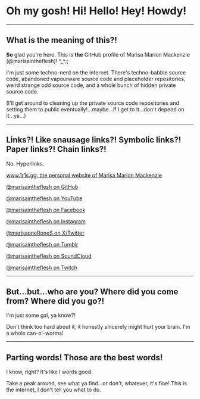 # Oh my gosh! Hi! Hello! Hey! Howdy!

---

## What is the meaning of this?!

**So** glad you're here. This is **the** GitHub profile of Marisa Marion Mackenzie (@marisaintheflesh)! ^_^;;

I'm just some techno-nerd on the internet. There's techno-babble source code, abandoned vapourware source code and placeholder repositories, weird strange odd source code, and a whole bunch of hidden private source code.

(I'll get around to cleaning up the private source code repositories and setting them to public eventually!...maybe...if I get to it...don't depend on it...ya...)

---

## Links?! Like snausage links?! Symbolic links?! Paper links?! Chain links?!

No. Hyperlinks.

<p><a href="https://www.1r1s.gg/">www.1r1s.gg: the personal website of Marisa Marion Mackenzie</a></p>
<p><a href="https://github.com/marisaintheflesh">@marisaintheflesh on GitHub</a></p>
<p><a href="https://www.youtube.com/@marisaintheflesh">@marisaintheflesh on YouTube</a></p>
<p><a href="https://facebook.com/marisaintheflesh">@marisaintheflesh on Facebook</a></p>
<p><a href="https://instagram.com/marisaintheflesh">@marisaintheflesh on Instagram</a></p>
<p><a href="https://twitter.com/marisaoneRoneS">@marisaoneRoneS on X/Twitter</a></p>
<p><a href="https://marisaintheflesh.tumblr.com">@marisaintheflesh on Tumblr</a></p>
<p><a href="https://soundcloud.com/marisaintheflesh">@marisaintheflesh on SoundCloud</a></p>
<p><a href="https://twitch.tv/marisaintheflesh">@marisaintheflesh on Twitch</a></p>

---

## But...but...who are you? Where did you come from? Where did you go?!

I'm just some gal, ya know?!

Don't think too hard about it, it honestly sincerely might hurt your brain. I'm a whole can-o'-worms!

---

## Parting words! Those are the best words!

I know, right? It's like I words good.

Take a peak around, see what ya find...or don't, whatever, it's fine! This is the internet, I don't tell you what to do.
